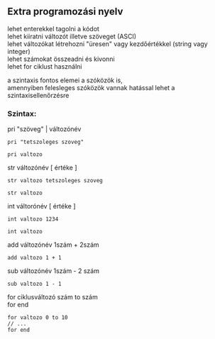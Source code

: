 ## Extra programozási nyelv

lehet enterekkel tagolni a kódot  
lehet kiiratni változót illetve szöveget (ASCI)  
lehet változókat létrehozni "üresen" vagy kezdőértékkel (string vagy integer)  
lehet számokat összeadni és kivonni  
lehet for ciklust használni  

a szintaxis fontos elemei a szóközök is,  
amennyiben felesleges szóközök vannak hatással lehet a szintaxisellenőrzésre


### Szintax:


pri "szöveg" | változónév
```
pri "tetszoleges szoveg"

pri valtozo
```

str változónév [ értéke ]
```
str valtozo tetszoleges szoveg

str valtozo
```

int váltorónév [ értéke ]
```
int valtozo 1234

int valtozo
```

add változónév 1szám + 2szám
```
add valtozo 1 + 1
```

sub változónév 1szám - 2 szám
```
sub valtozo 1 - 1
```

for ciklusváltozó szám to szám  
for end

```
for valtozo 0 to 10
// ...
for end
```